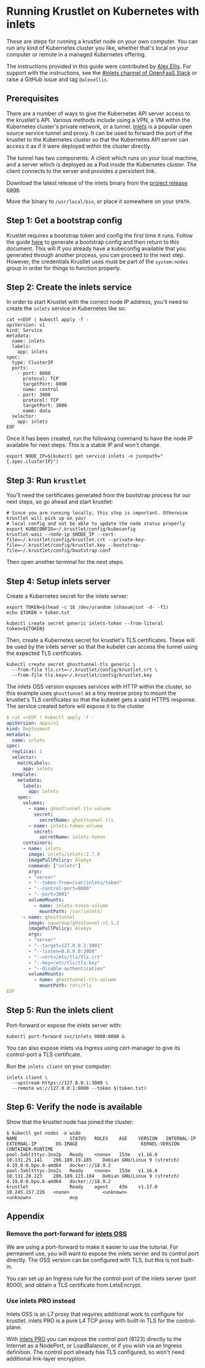 # Running Krustlet on Kubernetes with inlets

These are steps for running a krustlet node on your own computer. You can run any kind of Kubernetes
cluster you like, whether that's local on your computer or remote in a managed Kubernetes offering.

The instructions provided in this guide were contributed by [Alex
Ellis](https://github.com/alexellis). For support with the instructions, see the [#inlets channel of
OpenFaaS Slack](https://slack.openfaas.io/) or raise a GitHub issue and tag `@alexellis`.

## Prerequisites

There are a number of ways to give the Kubernetes API server access to the krustlet's API. Various
methods include using a VPN, a VM within the Kubernetes cluster's private network, or a tunnel.
[Inlets](https://docs.inlets.dev/) is a popular open source service tunnel and proxy. It can be used
to forward the port of the krustlet to the Kubernetes cluster so that the Kubernetes API server can
access it as if it were deployed within the cluster directly.

The tunnel has two components: A client which runs on your local machine, and a server which is
deployed as a Pod inside the Kubernetes cluster. The client connects to the server and provides a
persistent link.

Download the latest release of the inlets binary from the [project release
page](https://github.com/inlets/inlets/releases).

Move the binary to `/usr/local/bin`, or place it somewhere on your `$PATH`.

## Step 1: Get a bootstrap config

Krustlet requires a bootstrap token and config the first time it runs. Follow the guide
[here](bootstrapping.md) to generate a bootstrap config and then return to this document. This will
If you already have a kubeconfig available that you generated through another process, you can
proceed to the next step. However, the credentials Krustlet uses must be part of the `system:nodes`
group in order for things to function properly.

## Step 2: Create the inlets service

In order to start Krustlet with the correct node IP address, you'll need to create the `inlets`
service in Kubernetes like so:

```shell
cat <<EOF | kubectl apply -f -                            
apiVersion: v1
kind: Service
metadata:
  name: inlets
  labels:
    app: inlets
spec:
  type: ClusterIP
  ports:
    - port: 8000
      protocol: TCP
      targetPort: 8000
      name: control
    - port: 3000
      protocol: TCP
      targetPort: 3000
      name: data
  selector:
    app: inlets
EOF
```

Once it has been created, run the following command to have the node IP available for next steps.
This is a stable IP and won't change.

```shell
export NODE_IP=$(kubectl get service inlets -o jsonpath="{.spec.clusterIP}")
```

## Step 3: Run `krustlet`

You'll need the certificates generated from the bootstrap process for our next steps, so go ahead
and start krustlet:

```shell
# Since you are running locally, this step is important. Otherwise krustlet will pick up on your
# local config and not be able to update the node status properly
export KUBECONFIG=~/.krustlet/config/kubeconfig
krustlet-wasi --node-ip $NODE_IP --cert-file=~/.krustlet/config/krustlet.crt --private-key-file=~/.krustlet/config/krustlet.key --bootstrap-file=~/.krustlet/config/bootstrap.conf
```

Then open another terminal for the next steps.

## Step 4: Setup inlets server

Create a Kubernetes secret for the inlets server:

```shell
export TOKEN=$(head -c 16 /dev/urandom |shasum|cut -d- -f1)
echo $TOKEN > token.txt

kubectl create secret generic inlets-token --from-literal token=${TOKEN}
```

Then, create a Kubernetes secret for krustlet's TLS certificates. These will be used by the inlets
server so that the kubelet can access the tunnel using the expected TLS certificates.

```shell
kubectl create secret ghosttunnel-tls generic \
  --from-file tls.crt=~/.krustlet/config/krustlet.crt \
  --from-file tls.key=~/.krustlet/config/krustlet.key
```

The inlets OSS version exposes services with HTTP within the cluster, so this example uses
`ghosttunnel` as a tiny reverse proxy to mount the krustlet's TLS certificates so that the kubelet
gets a valid HTTPS response. The service created before will expose it to the cluster

```yaml
$ cat <<EOF | kubectl apply -f -
apiVersion: apps/v1
kind: Deployment
metadata:
  name: inlets
spec:
  replicas: 1
  selector:
    matchLabels:
      app: inlets
  template:
    metadata:
      labels:
        app: inlets
    spec:
      volumes:
        - name: ghosttunnel-tls-volume
          secret:
            secretName: ghosttunnel-tls
        - name: inlets-token-volume
          secret:
            secretName: inlets-token
      containers:
      - name: inlets
        image: inlets/inlets:2.7.0
        imagePullPolicy: Always
        command: ["inlets"]
        args:
        - "server"
        - "--token-from=/var/inlets/token"
        - "--control-port=8000"
        - "--port=3001"
        volumeMounts:
          - name: inlets-token-volume
            mountPath: /var/inlets/
      - name: ghosttunnel
        image: squareup/ghostunnel:v1.5.2
        imagePullPolicy: Always
        args:
        - "server"
        - "--target=127.0.0.1:3001"
        - "--listen=0.0.0.0:3000"
        - "--cert=/etc/tls/tls.crt"
        - "--key=/etc/tls/tls.key"
        - "--disable-authentication"
        volumeMounts:
          - name: ghosttunnel-tls-volume
            mountPath: /etc/tls
EOF
```

## Step 5: Run the inlets client

Port-forward or expose the inlets server with:

```shell
kubectl port-forward svc/inlets 8000:8000 &
```

You can also expose inlets via Ingress using cert-manager to give its control-port a TLS
certificate.

Run the `inlets client` on your computer:

```shell
inlets client \
  --upstream https://127.0.0.1:3000 \
  --remote ws://127.0.0.1:8000 --token $(token.txt)
```


## Step 6: Verify the node is available

Show that the krustlet node has joined the cluster:

```shell
$ kubectl get nodes -o wide
NAME                   STATUS   ROLES    AGE    VERSION   INTERNAL-IP      EXTERNAL-IP       OS-IMAGE                       KERNEL-VERSION         CONTAINER-RUNTIME
pool-3xbltttyc-3no2p   Ready    <none>   153m   v1.16.6   10.131.25.141    206.189.19.185    Debian GNU/Linux 9 (stretch)   4.19.0-0.bpo.6-amd64   docker://18.9.2
pool-3xbltttyc-3no2s   Ready    <none>   153m   v1.16.6   10.131.28.223    206.189.123.184   Debian GNU/Linux 9 (stretch)   4.19.0-0.bpo.6-amd64   docker://18.9.2
krustlet               Ready    agent    43m    v1.17.0   10.245.157.226   <none>            <unknown>                      <unknown>              mvp
```

## Appendix

### Remove the port-forward for [inlets OSS](https://docs.inlets.dev)

We are using a port-forward to make it easier to use the tutorial. For permanent use, you will want
to expose the inlets server and its control port directly. The OSS version can be configured with
TLS, but this is not built-in.

You can set up an Ingress rule for the control-port of the inlets server (port 8000), and obtain a
TLS certificate from LetsEncrypt.

### Use inlets PRO instead

Inlets OSS is an L7 proxy that requires additional work to configure for krustlet. inlets PRO is a
pure L4 TCP proxy with built-in TLS for the control-plane.

With [inlets PRO](https://github.com/inlets/inlets-pro) you can expose the control port (8123)
directly to the Internet as a NodePort, or LoadBalancer, or if you wish via an Ingress definition.
The control port already has TLS configured, so won't need additional link-layer encryption.
